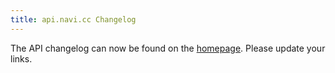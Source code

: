 ```yaml
---
title: api.navi.cc Changelog
---
```


The API changelog can now be found on the [homepage](/). Please update your links.
